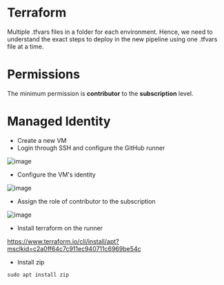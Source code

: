 # Terraform
Multiple .tfvars files in a folder for each environment. Hence, we need to understand the exact steps to deploy in the new pipeline using one .tfvars file at a time.

# Permissions
The minimum permission is **contributor** to the **subscription** level.

# Managed Identity
- Create a new VM
- Login through SSH and configure the GitHub runner

![image](https://user-images.githubusercontent.com/25728713/165964912-4e2d1382-d287-4c81-b128-a7941bf78ed8.png)

- Configure the VM's identity

![image](https://user-images.githubusercontent.com/25728713/165964171-bdfe9fee-3dbb-4ad9-aaaa-93a60eec2834.png)

- Assign the role of contributor to the subscription

![image](https://user-images.githubusercontent.com/25728713/165971121-b6939c4a-7801-4033-8876-2881b73b2023.png)

- Install terraform on the runner

https://www.terraform.io/cli/install/apt?msclkid=c2a0ff64c7c911ec940711c6969be54c

- Install zip

```
sudo apt install zip
```
